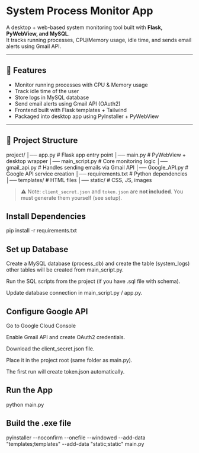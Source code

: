 # System Process Monitor App

A desktop + web-based system monitoring tool built with **Flask, PyWebView, and MySQL**.  
It tracks running processes, CPU/Memory usage, idle time, and sends email alerts using Gmail API.

---

## 🚀 Features
- Monitor running processes with CPU & Memory usage
- Track idle time of the user
- Store logs in MySQL database
- Send email alerts using Gmail API (OAuth2)
- Frontend built with Flask templates + Tailwind
- Packaged into desktop app using PyInstaller + PyWebView

---

## 📂 Project Structure
project/
│── app.py # Flask app entry point
│── main.py # PyWebView + desktop wrapper
│── main_script.py # Core monitoring logic
│── gmail_api.py # Handles sending emails via Gmail API
│── Google_API.py # Google API service creation
│── requirements.txt # Python dependencies
│── templates/ # HTML files
│── static/ # CSS, JS, images

> ⚠️ Note: `client_secret.json` and `token.json` are **not included**. You must generate them yourself (see setup).


## Install Dependencies 
pip install -r requirements.txt

## Set up Database
Create a MySQL database (process_db) and create the table (system_logs) other tables will be created from main_script.py.

Run the SQL scripts from the project (if you have .sql file with schema).

Update database connection in main_script.py / app.py.

## Configure Google API
Go to Google Cloud Console

Enable Gmail API and create OAuth2 credentials.

Download the client_secret.json file.

Place it in the project root (same folder as main.py).

The first run will create token.json automatically.

## Run the App
python main.py 

## Build the .exe file 

pyinstaller --noconfirm --onefile --windowed --add-data "templates;templates" --add-data "static;static" main.py
